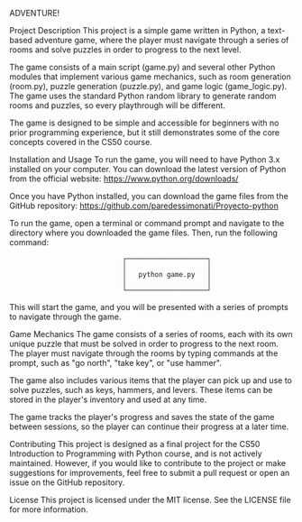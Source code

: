 ADVENTURE!

Project Description
This project is a simple game written in Python, a text-based adventure game, where the player must navigate through a series of rooms and solve puzzles in order to progress to the next level.

The game consists of a main script (game.py) and several other Python modules that implement various game mechanics, such as room generation (room.py), puzzle generation (puzzle.py), and game logic (game_logic.py). The game uses the standard Python random library to generate random rooms and puzzles, so every playthrough will be different.

The game is designed to be simple and accessible for beginners with no prior programming experience, but it still demonstrates some of the core concepts covered in the CS50 course.

Installation and Usage
To run the game, you will need to have Python 3.x installed on your computer. You can download the latest version of Python from the official website: https://www.python.org/downloads/

Once you have Python installed, you can download the game files from the GitHub repository: https://github.com/paredessimonati/Proyecto-python

To run the game, open a terminal or command prompt and navigate to the directory where you downloaded the game files. Then, run the following command: 

                                ┌────────────────────┐
                                │                    │
                                │   python game.py   │  
                                │                    │
                                └────────────────────┘


This will start the game, and you will be presented with a series of prompts to navigate through the game.

Game Mechanics
The game consists of a series of rooms, each with its own unique puzzle that must be solved in order to progress to the next room. The player must navigate through the rooms by typing commands at the prompt, such as "go north", "take key", or "use hammer".

The game also includes various items that the player can pick up and use to solve puzzles, such as keys, hammers, and levers. These items can be stored in the player's inventory and used at any time.

The game tracks the player's progress and saves the state of the game between sessions, so the player can continue their progress at a later time.

Contributing
This project is designed as a final project for the CS50 Introduction to Programming with Python course, and is not actively maintained. However, if you would like to contribute to the project or make suggestions for improvements, feel free to submit a pull request or open an issue on the GitHub repository.

License
This project is licensed under the MIT license. See the LICENSE file for more information.